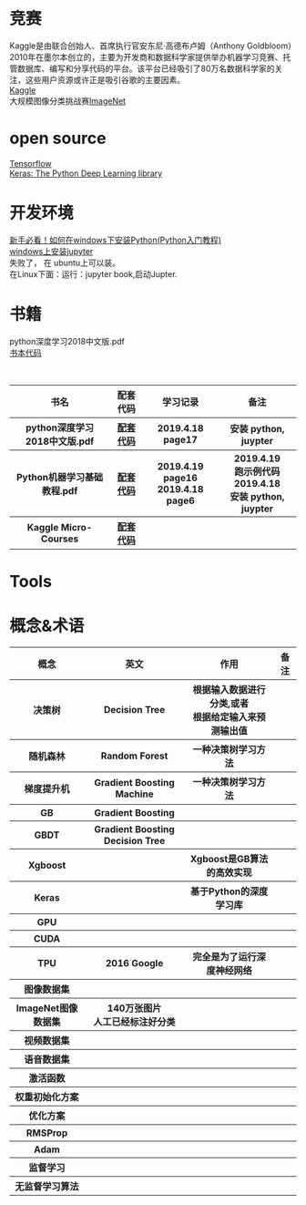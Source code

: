 

# 竞赛 
Kaggle是由联合创始人、首席执行官安东尼·高德布卢姆（Anthony Goldbloom）2010年在墨尔本创立的，主要为开发商和数据科学家提供举办机器学习竞赛、托管数据库、编写和分享代码的平台。该平台已经吸引了80万名数据科学家的关注，这些用户资源或许正是吸引谷歌的主要因素。<br>
[Kaggle](https://www.kaggle.com/)<br>
大规模图像分类挑战赛[ImageNet](http://www.image-net.org/)<BR>

# open source
[Tensorflow](https://github.com/tensorflow/tensorflow)<br>
[Keras: The Python Deep Learning library](https://keras.io/)<br>

# 开发环境
[新手必看！如何在windows下安装Python(Python入门教程)](https://baijiahao.baidu.com/s?id=1606573927720991570&wfr=spider&for=pc)<br>
[windows上安装jupyter](https://jingyan.baidu.com/article/20095761f02c85cb0621b458.html)<br>
失败了， 在 ubuntu上可以装。<br>
在Linux下面：运行：jupyter book,启动Jupter.<br>

# 书籍
python深度学习2018中文版.pdf <br>
[书本代码](https://github.com/amueller/introduction_to_ml_with_python)<br>

 <br>

<table>
  <tr> <th>书名</th> <th>配套代码</th> <th>学习记录</th> <th>备注</th></tr>
  <tr> 
    <th>python深度学习2018中文版.pdf</th> 
    <th><a href = "https://github.com/amueller/introduction_to_ml_with_python">配套代码</a></th> 
    <th>2019.4.18 page17</th> 
    <th>安装 python, juypter</th> 
  </tr>
  <tr> 
    <th>Python机器学习基础教程.pdf</th> 
    <th><a href = "https://github.com/amueller/introduction_to_ml_with_python">配套代码</a></th> 
    <th>
     2019.4.19 page16 <br>
     2019.4.18 page6
   </th> 
    <th>
     2019.4.19<br>跑示例代码 <br>
     2019.4.18<br>安装 python, juypter</th> 
  </tr>  
  <tr> 
    <th>Kaggle Micro-Courses</th> 
    <th><a href = "https://www.kaggle.com/learn/overview">配套代码</a></th> 
    <th>
   </th> 
    <th>
  </tr> 
</table>

# Tools

# 概念&术语 

<table>
 <tr>
  <th>概念</th> <th>英文</th> <th>作用</th> <th>备注</th>
 </tr>
 <tr>
  <th>决策树</th> <th>Decision Tree</th> <th>根据输入数据进行分类,或者<br>根据给定输入来预测输出值 </th> <th> </th>
 </tr> 
 <tr>
  <th>随机森林</th> <th>Random Forest</th> <th>一种决策树学习方法 </th> <th> </th>
 </tr>  
 <tr>
  <th>梯度提升机</th> <th>Gradient Boosting Machine</th> <th>一种决策树学习方法 </th> <th> </th>
 </tr>   
 <tr>
  <th>GB</th> <th>Gradient Boosting</th> <th> </th> <th> </th>
 </tr>  
 <tr>
  <th>GBDT</th> <th>Gradient Boosting Decision Tree</th> <th> </th> <th> </th>
 </tr>  
 <tr>
  <th>Xgboost</th> <th></th> <th> Xgboost是GB算法的高效实现</th> <th> </th>
 </tr> 
 <tr>
  <th>Keras</th> <th></th> <th>基于Python的深度学习库</th> <th> </th>
 </tr>  
 <tr>
  <th>GPU</th> <th></th> <th></th> <th> </th>
 </tr> 
 <tr>
  <th>CUDA</th> <th></th> <th></th> <th> </th>
 </tr>
 <tr>
  <th>TPU</th> <th>2016 Google</th> <th>完全是为了运行深度神经网络</th> <th> </th>
 </tr>  
 <tr>
  <th>图像数据集</th> <th></th> <th></th> <th> </th>
 </tr>
 <tr>
  <th>ImageNet图像数据集</th> <th>140万张图片<br>人工已经标注好分类</th> <th></th> <th> </th>
 </tr> 
 <tr>
  <th>视频数据集</th> <th></th> <th></th> <th> </th>
 </tr>
 <tr>
  <th>语音数据集</th> <th></th> <th></th> <th> </th>
 </tr> 
 <tr>
  <th>激活函数</th> <th></th> <th></th> <th> </th>
 </tr>  
 <tr>
  <th>权重初始化方案</th> <th></th> <th></th> <th> </th>
 </tr>   
 <tr>
  <th>优化方案</th> <th></th> <th></th> <th> </th>
 </tr>  
 <tr>
  <th>RMSProp</th> <th></th> <th></th> <th> </th>
 </tr>  
 <tr>
  <th>Adam</th> <th></th> <th></th> <th> </th>
 </tr>
 <tr>
  <th>监督学习</th> <th></th> <th></th> <th> </th>
 </tr> 
 <tr>
  <th>无监督学习算法</th> <th></th> <th></th> <th> </th>
 </tr> 
</table>


